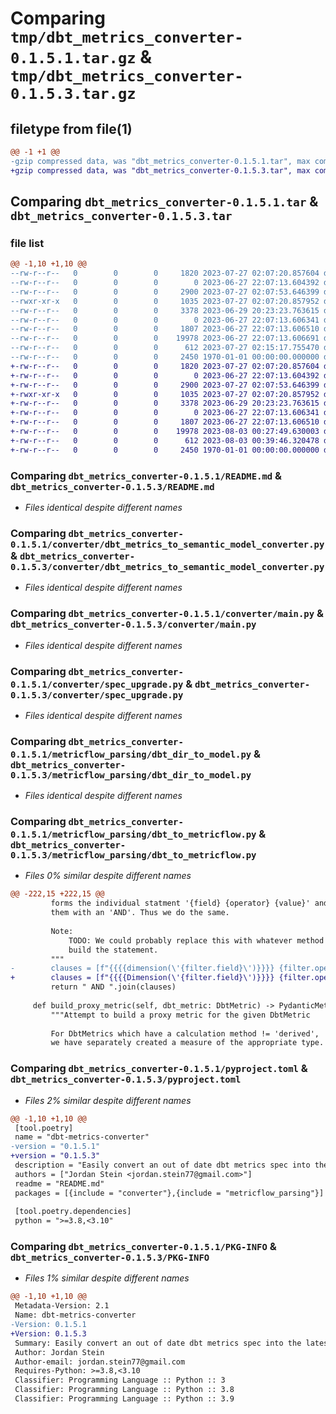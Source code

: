 # Comparing `tmp/dbt_metrics_converter-0.1.5.1.tar.gz` & `tmp/dbt_metrics_converter-0.1.5.3.tar.gz`

## filetype from file(1)

```diff
@@ -1 +1 @@
-gzip compressed data, was "dbt_metrics_converter-0.1.5.1.tar", max compression
+gzip compressed data, was "dbt_metrics_converter-0.1.5.3.tar", max compression
```

## Comparing `dbt_metrics_converter-0.1.5.1.tar` & `dbt_metrics_converter-0.1.5.3.tar`

### file list

```diff
@@ -1,10 +1,10 @@
--rw-r--r--   0        0        0     1820 2023-07-27 02:07:20.857604 dbt_metrics_converter-0.1.5.1/README.md
--rw-r--r--   0        0        0        0 2023-06-27 22:07:13.604392 dbt_metrics_converter-0.1.5.1/converter/__init__.py
--rw-r--r--   0        0        0     2900 2023-07-27 02:07:53.646399 dbt_metrics_converter-0.1.5.1/converter/dbt_metrics_to_semantic_model_converter.py
--rwxr-xr-x   0        0        0     1035 2023-07-27 02:07:20.857952 dbt_metrics_converter-0.1.5.1/converter/main.py
--rw-r--r--   0        0        0     3378 2023-06-29 20:23:23.763615 dbt_metrics_converter-0.1.5.1/converter/spec_upgrade.py
--rw-r--r--   0        0        0        0 2023-06-27 22:07:13.606341 dbt_metrics_converter-0.1.5.1/metricflow_parsing/__init__.py
--rw-r--r--   0        0        0     1807 2023-06-27 22:07:13.606510 dbt_metrics_converter-0.1.5.1/metricflow_parsing/dbt_dir_to_model.py
--rw-r--r--   0        0        0    19978 2023-06-27 22:07:13.606691 dbt_metrics_converter-0.1.5.1/metricflow_parsing/dbt_to_metricflow.py
--rw-r--r--   0        0        0      612 2023-07-27 02:15:17.755470 dbt_metrics_converter-0.1.5.1/pyproject.toml
--rw-r--r--   0        0        0     2450 1970-01-01 00:00:00.000000 dbt_metrics_converter-0.1.5.1/PKG-INFO
+-rw-r--r--   0        0        0     1820 2023-07-27 02:07:20.857604 dbt_metrics_converter-0.1.5.3/README.md
+-rw-r--r--   0        0        0        0 2023-06-27 22:07:13.604392 dbt_metrics_converter-0.1.5.3/converter/__init__.py
+-rw-r--r--   0        0        0     2900 2023-07-27 02:07:53.646399 dbt_metrics_converter-0.1.5.3/converter/dbt_metrics_to_semantic_model_converter.py
+-rwxr-xr-x   0        0        0     1035 2023-07-27 02:07:20.857952 dbt_metrics_converter-0.1.5.3/converter/main.py
+-rw-r--r--   0        0        0     3378 2023-06-29 20:23:23.763615 dbt_metrics_converter-0.1.5.3/converter/spec_upgrade.py
+-rw-r--r--   0        0        0        0 2023-06-27 22:07:13.606341 dbt_metrics_converter-0.1.5.3/metricflow_parsing/__init__.py
+-rw-r--r--   0        0        0     1807 2023-06-27 22:07:13.606510 dbt_metrics_converter-0.1.5.3/metricflow_parsing/dbt_dir_to_model.py
+-rw-r--r--   0        0        0    19978 2023-08-03 00:27:49.630003 dbt_metrics_converter-0.1.5.3/metricflow_parsing/dbt_to_metricflow.py
+-rw-r--r--   0        0        0      612 2023-08-03 00:39:46.320478 dbt_metrics_converter-0.1.5.3/pyproject.toml
+-rw-r--r--   0        0        0     2450 1970-01-01 00:00:00.000000 dbt_metrics_converter-0.1.5.3/PKG-INFO
```

### Comparing `dbt_metrics_converter-0.1.5.1/README.md` & `dbt_metrics_converter-0.1.5.3/README.md`

 * *Files identical despite different names*

### Comparing `dbt_metrics_converter-0.1.5.1/converter/dbt_metrics_to_semantic_model_converter.py` & `dbt_metrics_converter-0.1.5.3/converter/dbt_metrics_to_semantic_model_converter.py`

 * *Files identical despite different names*

### Comparing `dbt_metrics_converter-0.1.5.1/converter/main.py` & `dbt_metrics_converter-0.1.5.3/converter/main.py`

 * *Files identical despite different names*

### Comparing `dbt_metrics_converter-0.1.5.1/converter/spec_upgrade.py` & `dbt_metrics_converter-0.1.5.3/converter/spec_upgrade.py`

 * *Files identical despite different names*

### Comparing `dbt_metrics_converter-0.1.5.1/metricflow_parsing/dbt_dir_to_model.py` & `dbt_metrics_converter-0.1.5.3/metricflow_parsing/dbt_dir_to_model.py`

 * *Files identical despite different names*

### Comparing `dbt_metrics_converter-0.1.5.1/metricflow_parsing/dbt_to_metricflow.py` & `dbt_metrics_converter-0.1.5.3/metricflow_parsing/dbt_to_metricflow.py`

 * *Files 0% similar despite different names*

```diff
@@ -222,15 +222,15 @@
         forms the individual statment '{field} {operator} {value}' and joins
         them with an 'AND'. Thus we do the same.
 
         Note:
             TODO: We could probably replace this with whatever method dbt uses to
             build the statement.
         """
-        clauses = [f"{{{{dimension(\'{filter.field}\')}}}} {filter.operator} {filter.value}" for filter in filters]
+        clauses = [f"{{{{Dimension(\'{filter.field}\')}}}} {filter.operator} {filter.value}" for filter in filters]
         return " AND ".join(clauses)
 
     def build_proxy_metric(self, dbt_metric: DbtMetric) -> PydanticMetric:
         """Attempt to build a proxy metric for the given DbtMetric
 
         For DbtMetrics which have a calculation method != 'derived',
         we have separately created a measure of the appropriate type.
```

### Comparing `dbt_metrics_converter-0.1.5.1/pyproject.toml` & `dbt_metrics_converter-0.1.5.3/pyproject.toml`

 * *Files 2% similar despite different names*

```diff
@@ -1,10 +1,10 @@
 [tool.poetry]
 name = "dbt-metrics-converter"
-version = "0.1.5.1"
+version = "0.1.5.3"
 description = "Easily convert an out of date dbt metrics spec into the latest suported metrics spec in dbt"
 authors = ["Jordan Stein <jordan.stein77@gmail.com>"]
 readme = "README.md"
 packages = [{include = "converter"},{include = "metricflow_parsing"}]
 
 [tool.poetry.dependencies]
 python = ">=3.8,<3.10"
```

### Comparing `dbt_metrics_converter-0.1.5.1/PKG-INFO` & `dbt_metrics_converter-0.1.5.3/PKG-INFO`

 * *Files 1% similar despite different names*

```diff
@@ -1,10 +1,10 @@
 Metadata-Version: 2.1
 Name: dbt-metrics-converter
-Version: 0.1.5.1
+Version: 0.1.5.3
 Summary: Easily convert an out of date dbt metrics spec into the latest suported metrics spec in dbt
 Author: Jordan Stein
 Author-email: jordan.stein77@gmail.com
 Requires-Python: >=3.8,<3.10
 Classifier: Programming Language :: Python :: 3
 Classifier: Programming Language :: Python :: 3.8
 Classifier: Programming Language :: Python :: 3.9
```

